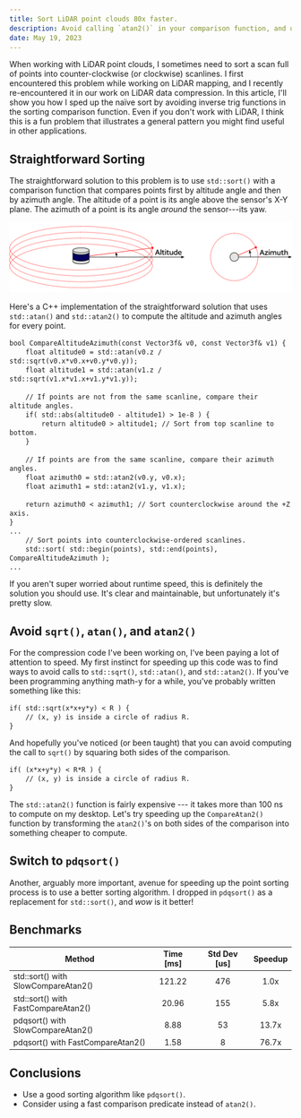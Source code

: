 ```yaml
---
title: Sort LiDAR point clouds 80x faster.
description: Avoid calling `atan2()` in your comparison function, and use a recent sorting algorithm like `pdqsort()`.
date: May 19, 2023
---
```


When working with LiDAR point clouds, I sometimes need to sort a scan full of points into counter-clockwise (or clockwise) scanlines.
I first encountered this problem while working on LiDAR mapping, and I recently re-encountered it in our work on LiDAR data compression.
In this article, I'll show you how I sped up the na&#239;ve sort by avoiding inverse trig functions in the sorting comparison function.
Even if you don't work with LiDAR, I think this is a fun problem that illustrates a general pattern you might find useful in other applications.

## Straightforward Sorting

The straightforward solution to this problem is to use `std::sort()` with a comparison function that compares points first by altitude angle and then by azimuth angle.
The altitude of a point is its angle above the sensor's X-Y plane. The azimuth of a point is its angle *around* the sensor---its yaw.

![A diagram showing the altitude and azimuth coordinates that define a LiDAR point in spherical coordinates](/posts/0000-sort-points/lidar-coordinates.svg)

Here's a C++ implementation of the straightforward solution that uses `std::atan()` and `std::atan2()` to compute the altitude and azimuth angles for every point.

    bool CompareAltitudeAzimuth(const Vector3f& v0, const Vector3f& v1) {
        float altitude0 = std::atan(v0.z / std::sqrt(v0.x*v0.x+v0.y*v0.y));
        float altitude1 = std::atan(v1.z / std::sqrt(v1.x*v1.x+v1.y*v1.y));

        // If points are not from the same scanline, compare their altitude angles.
        if( std::abs(altitude0 - altitude1) > 1e-8 ) {
            return altitude0 > altitude1; // Sort from top scanline to bottom.
        }

        // If points are from the same scanline, compare their azimuth angles.
        float azimuth0 = std::atan2(v0.y, v0.x);
        float azimuth1 = std::atan2(v1.y, v1.x);

        return azimuth0 < azimuth1; // Sort counterclockwise around the +Z axis.
    }
    ...
        // Sort points into counterclockwise-ordered scanlines.
        std::sort( std::begin(points), std::end(points), CompareAltitudeAzimuth );
    ...

If you aren't super worried about runtime speed, this is definitely the solution you should use.
It's clear and maintainable, but unfortunately it's pretty slow.

## Avoid `sqrt()`, `atan()`, and `atan2()`
For the compression code I've been working on, I've been paying a lot of attention to speed.
My first instinct for speeding up this code was to find ways to avoid calls to `std::sqrt()`, `std::atan()`, and `std::atan2()`.
If you've been programming anything math-y for a while, you've probably written something like this:

    if( std::sqrt(x*x+y*y) < R ) {
        // (x, y) is inside a circle of radius R.
    }

And hopefully you've noticed (or been taught) that you can avoid computing the call to `sqrt()` by squaring both sides of the comparison.

    if( (x*x+y*y) < R*R ) {
        // (x, y) is inside a circle of radius R.
    }

The `std::atan2()` function is fairly expensive --- it takes more than 100 ns to compute on my desktop.
Let's try speeding up the `CompareAtan2()` function by transforming the `atan2()`'s on both sides of the comparison into something cheaper to compute.

## Switch to `pdqsort()`
Another, arguably more important, avenue for speeding up the point sorting process is to use a better sorting algorithm.
I dropped in `pdqsort()` as a replacement for `std::sort()`, and *wow* is it better!

## Benchmarks

| Method                              | Time [ms] | Std Dev [us] | Speedup |
|-------------------------------------|:---------:|:------------:|:-------:|
| std::sort() with SlowCompareAtan2() |   121.22  |      476     |   1.0x  |
| std::sort() with FastCompareAtan2() |    20.96  |      155     |   5.8x  |
| pdqsort()   with SlowCompareAtan2() |     8.88  |       53     |  13.7x  |
| pdqsort()   with FastCompareAtan2() |     1.58  |        8     |  76.7x  |

## Conclusions

* Use a good sorting algorithm like `pdqsort()`.
* Consider using a fast comparison predicate instead of `atan2()`.
